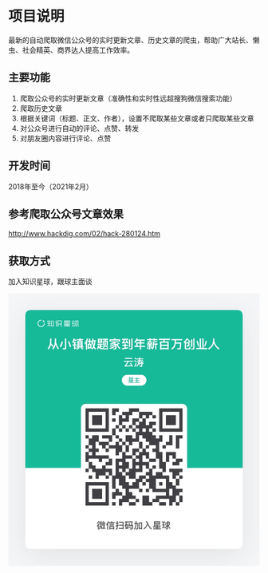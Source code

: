 # 项目说明

最新的自动爬取微信公众号的实时更新文章、历史文章的爬虫，帮助广大站长、懒虫、社会精英、商界达人提高工作效率。

## 主要功能

1. 爬取公众号的实时更新文章（准确性和实时性远超搜狗微信搜索功能）
2. 爬取历史文章
3. 根据关键词（标题、正文、作者），设置不爬取某些文章或者只爬取某些文章
4. 对公众号进行自动的评论、点赞、转发
55. 对朋友圈内容进行评论、点赞

## 开发时间

2018年至今（2021年2月）

## 参考爬取公众号文章效果

http://www.hackdig.com/02/hack-280124.htm

## 获取方式

加入知识星球，跟球主面谈

![zsxq](zsxq.jpg)
